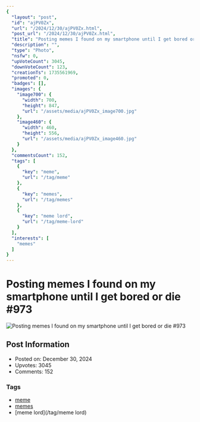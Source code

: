 ```yaml
---
{
  "layout": "post",
  "id": "ajPV0Zx",
  "url": "/2024/12/30/ajPV0Zx.html",
  "post_url": "/2024/12/30/ajPV0Zx.html",
  "title": "Posting memes I found on my smartphone until I get bored or die #973",
  "description": "",
  "type": "Photo",
  "nsfw": 0,
  "upVoteCount": 3045,
  "downVoteCount": 123,
  "creationTs": 1735561969,
  "promoted": 0,
  "badges": [],
  "images": {
    "image700": {
      "width": 700,
      "height": 847,
      "url": "/assets/media/ajPV0Zx_image700.jpg"
    },
    "image460": {
      "width": 460,
      "height": 556,
      "url": "/assets/media/ajPV0Zx_image460.jpg"
    }
  },
  "commentsCount": 152,
  "tags": [
    {
      "key": "meme",
      "url": "/tag/meme"
    },
    {
      "key": "memes",
      "url": "/tag/memes"
    },
    {
      "key": "meme lord",
      "url": "/tag/meme-lord"
    }
  ],
  "interests": [
    "memes"
  ]
}
---
```


# Posting memes I found on my smartphone until I get bored or die #973

![Posting memes I found on my smartphone until I get bored or die #973](/assets/media/ajPV0Zx_image700.jpg)

## Post Information

- Posted on: December 30, 2024
- Upvotes: 3045
- Comments: 152

### Tags

- [meme](/tag/meme)
- [memes](/tag/memes)
- [meme lord](/tag/meme lord)
